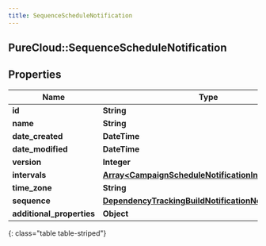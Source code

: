```yaml
---
title: SequenceScheduleNotification
---
```

## PureCloud::SequenceScheduleNotification

## Properties

|Name | Type | Description | Notes|
|------------ | ------------- | ------------- | -------------|
| **id** | **String** |  | [optional] |
| **name** | **String** |  | [optional] |
| **date_created** | **DateTime** |  | [optional] |
| **date_modified** | **DateTime** |  | [optional] |
| **version** | **Integer** |  | [optional] |
| **intervals** | [**Array&lt;CampaignScheduleNotificationIntervals&gt;**](CampaignScheduleNotificationIntervals.html) |  | [optional] |
| **time_zone** | **String** |  | [optional] |
| **sequence** | [**DependencyTrackingBuildNotificationNotificationUser**](DependencyTrackingBuildNotificationNotificationUser.html) |  | [optional] |
| **additional_properties** | **Object** |  | [optional] |
{: class="table table-striped"}


